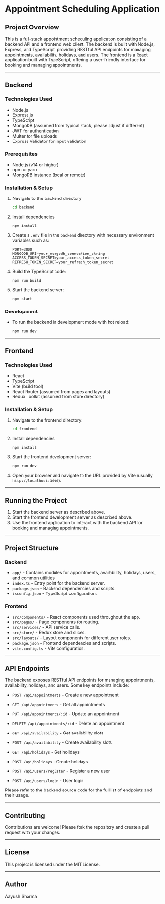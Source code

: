 # Appointment Scheduling Application

## Project Overview

This is a full-stack appointment scheduling application consisting of a backend API and a frontend web client. The backend is built with Node.js, Express, and TypeScript, providing RESTful API endpoints for managing appointments, availability, holidays, and users. The frontend is a React application built with TypeScript, offering a user-friendly interface for booking and managing appointments.

---

## Backend

### Technologies Used

- Node.js
- Express.js
- TypeScript
- MongoDB (assumed from typical stack, please adjust if different)
- JWT for authentication
- Multer for file uploads
- Express Validator for input validation

### Prerequisites

- Node.js (v14 or higher)
- npm or yarn
- MongoDB instance (local or remote)

### Installation & Setup

1. Navigate to the backend directory:

   ```bash
   cd backend
   ```

2. Install dependencies:

   ```bash
   npm install
   ```

3. Create a `.env` file in the `backend` directory with necessary environment variables such as:

   ```
   PORT=3000
   MONGODB_URI=your_mongodb_connection_string
   ACCESS_TOKEN_SECRET=your_access_token_secret
   REFRESH_TOKEN_SECRET=your_refresh_token_secret
   ```

4. Build the TypeScript code:

   ```bash
   npm run build
   ```

5. Start the backend server:
   ```bash
   npm start
   ```

### Development

- To run the backend in development mode with hot reload:
  ```bash
  npm run dev
  ```

---

## Frontend

### Technologies Used

- React
- TypeScript
- Vite (build tool)
- React Router (assumed from pages and layouts)
- Redux Toolkit (assumed from store directory)

### Installation & Setup

1. Navigate to the frontend directory:

   ```bash
   cd frontend
   ```

2. Install dependencies:

   ```bash
   npm install
   ```

3. Start the frontend development server:

   ```bash
   npm run dev
   ```

4. Open your browser and navigate to the URL provided by Vite (usually `http://localhost:3000`).

---

## Running the Project

1. Start the backend server as described above.
2. Start the frontend development server as described above.
3. Use the frontend application to interact with the backend API for booking and managing appointments.

---

## Project Structure

### Backend

- `app/` - Contains modules for appointments, availability, holidays, users, and common utilities.
- `index.ts` - Entry point for the backend server.
- `package.json` - Backend dependencies and scripts.
- `tsconfig.json` - TypeScript configuration.

### Frontend

- `src/components/` - React components used throughout the app.
- `src/pages/` - Page components for routing.
- `src/services/` - API service calls.
- `src/store/` - Redux store and slices.
- `src/layouts/` - Layout components for different user roles.
- `package.json` - Frontend dependencies and scripts.
- `vite.config.ts` - Vite configuration.

---

## API Endpoints

The backend exposes RESTful API endpoints for managing appointments, availability, holidays, and users. Some key endpoints include:

- `POST /api/appointments` - Create a new appointment
- `GET /api/appointments` - Get all appointments
- `PUT /api/appointments/:id` - Update an appointment
- `DELETE /api/appointments/:id` - Delete an appointment

- `GET /api/availability` - Get availability slots
- `POST /api/availability` - Create availability slots

- `GET /api/holidays` - Get holidays
- `POST /api/holidays` - Create holidays

- `POST /api/users/register` - Register a new user
- `POST /api/users/login` - User login

Please refer to the backend source code for the full list of endpoints and their usage.

---

## Contributing

Contributions are welcome! Please fork the repository and create a pull request with your changes.

---

## License

This project is licensed under the MIT License.

---

## Author

Aayush Sharma

